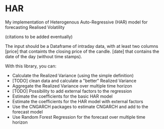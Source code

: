 # HAR

My implementation of Heterogenous Auto-Regressive (HAR) model for forecasting Realised Volatility

(citations to be added eventually)

The input should be a Dataframe of intraday data, with at least two columns
[price] that containts the closing price of the candle.
[date] that contains the date of the day (without time stamps).

With this library, you can:
- Calculate the Realized Variance (using the simple definition)
- [TODO] clean data and calculate a "better" Realized Variance
- Aggregate the Realized Variance over multiple time horizon
- [TODO] Possibility to add external factors to the regression
- Estimate the coefficients for the basic HAR model
- Estimate the coefficients for the HAR model with external factors
- Use the CNGARCH packages to estimate CNGARCH and add to the forecast model
- Use Random Forest Regression for the forecast over multiple time horizon

